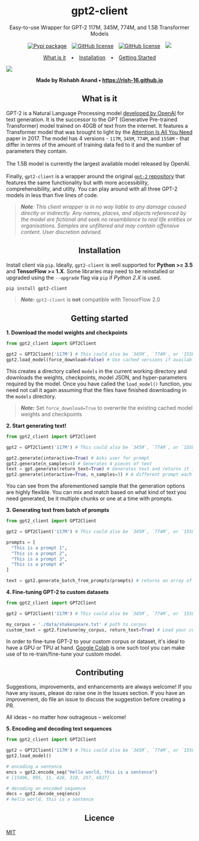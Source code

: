 <h1 align="center">gpt2-client</h1>

<p align="center">Easy-to-use Wrapper for GPT-2 117M, 345M, 774M, and 1.5B Transformer Models</p>

<p align="center">

  <a>
    <a style="margin: 0 5px" href="https://pypi.org/search/?q=gpt2-client"><img src="https://img.shields.io/pypi/v/gpt2-client?color=%231dd1a1&logo=%231dd1a1&logoColor=%231dd1a1" alt="Pypi package"></a>
  </a>
  <a>
    <a style="margin: 0 5px" href="https://pepy.tech/project/gpt2-client"><img src="https://pepy.tech/badge/gpt2-client" alt="GitHub license"></a>
  </a>
  <a>
    <a style="margin: 0 5px" href="https://opensource.org/licenses/MIT"><img src="https://img.shields.io/badge/license-MIT-%23feca57" alt="GitHub license"></a>
  </a>
  <a>
    <a style="margin: 0 5px" href="https://colab.research.google.com/drive/1RZwp1n6XeWxvhBjt1e3ATSOy4Mj9GEEl"><img    src="https://colab.research.google.com/assets/colab-badge.svg"></a>
  </a>

</p>

<p align="center">
  <a style="padding: 0 10px;" href="#what-is-it">What is it</a> • 
  <a style="padding: 0 10px;" href="#installation">Installation</a> • 
  <a style="padding: 0 10px;" href="#getting-started">Getting Started</a>
</p>

<div><img src="https://github.com/rish-16/gpt2client/raw/master/assets/demo.png" /></div>

<p align="center"><strong>Made by Rishabh Anand • <a href="https://rish-16.github.io">https://rish-16.github.io</a></strong></p>

<p align="center"><h2 align="center">What is it</h2></p>

GPT-2 is a Natural Language Processing model [developed by OpenAI](https://openai.com/blog/better-language-models/) for text generation. It is the successor to the GPT (Generative Pre-trained Transformer) model trained on 40GB of text from the internet. It features a Transformer model that was brought to light by the [Attention Is All You Need](https://arxiv.org/abs/1706.03762) paper in 2017. The model has 4 versions - `117M`, `345M`, `774M`, and `1558M` - that differ in terms of the amount of training data fed to it and the number of parameters they contain. 
<br>
<br>
The 1.5B model is currently the largest available model released by OpenAI.
<br>
<br>
Finally, `gpt2-client` is a wrapper around the original [`gpt-2` repository](https://github.com/openai/gpt-2) that features the same functionality but with more accessiblity, comprehensibility, and utilty. You can play around with all three GPT-2 models in less than five lines of code.

> ***Note**: This client wrapper is in no way liable to any damage caused directly or indirectly. Any names, places, and objects referenced by the model are fictional and seek no resemblance to real life entities or organisations. Samples are unfiltered and may contain offensive content. User discretion advised.*

<p align="center"><h2 align="center">Installation</h2></p>

Install client via `pip`. Ideally, `gpt2-client` is well supported for <strong>Python >= 3.5</strong> and <strong>TensorFlow >= 1.X</strong>. Some libraries may need to be reinstalled or upgraded using the `--upgrade` flag via `pip` if *Python 2.X* is used.

```bash
pip install gpt2-client
```

> ***Note:*** `gpt2-client` is **not** compatible with TensorFlow 2.0

<p align="center"><h2 align="center">Getting started</h2></p>

**1. Download the model weights and checkpoints**

```python
from gpt2_client import GPT2Client

gpt2 = GPT2Client('117M') # This could also be `345M`, `774M`, or `1558M`. Rename `save_dir` to anything.
gpt2.load_model(force_download=False) # Use cached versions if available.
```

This creates a directory called `models` in the current working directory and downloads the weights, checkpoints, model JSON, and hyper-parameters required by the model. Once you have called the `load_model()` function, you need not call it again assuming that the files have finished downloading in the `models` directory.

> ***Note:*** Set `force_download=True` to overwrite the existing cached model weights and checkpoints

**2. Start generating text!**

```python
from gpt2_client import GPT2Client

gpt2 = GPT2Client('117M') # This could also be `345M`, `774M`, or `1558M`

gpt2.generate(interactive=True) # Asks user for prompt
gpt2.generate(n_samples=4) # Generates 4 pieces of text
text = gpt.generate(return_text=True) # Generates text and returns it in an array
gpt2.generate(interactive=True, n_samples=3) # A different prompt each time
```

You can see from the aforementioned sample that the generation options are highly flexible. You can mix and match based on what kind of text you need generated, be it multiple chunks or one at a time with prompts.

**3. Generating text from batch of prompts**

```python
from gpt2_client import GPT2Client

gpt2 = GPT2Client('117M') # This could also be `345M`, `774M`, or `1558M`

prompts = [
  "This is a prompt 1",
  "This is a prompt 2",
  "This is a prompt 3",
  "This is a prompt 4"
]

text = gpt2.generate_batch_from_prompts(prompts) # returns an array of generated text
```

**4. Fine-tuning GPT-2 to custom datasets**

```python
from gpt2_client import GPT2Client

gpt2 = GPT2Client('117M') # This could also be `345M`, `774M`, or `1558M`

my_corpus = './data/shakespeare.txt' # path to corpus
custom_text = gpt2.finetune(my_corpus, return_text=True) # Load your custom dataset
```

In order to fine-tune GPT-2 to your custom corpus or dataset, it's ideal to have a GPU or TPU at hand. [Google Colab](http://colab.research.google.com) is one such tool you can make use of to re-train/fine-tune your custom model.

<p align="center"><h2 align="center">Contributing</h2></p>

Suggestions, improvements, and enhancements are always welcome! If you have any issues, please do raise one in the Issues section. If you have an improvement, do file an issue to discuss the suggestion before creating a PR.

All ideas – no matter how outrageous – welcome!

**5. Encoding and decoding text sequences**

```python
from gpt2_client import GPT2Client

gpt2 = GPT2Client('117M') # This could also be `345M`, `774M`, or `1558M`
gpt2.load_model()

# encoding a sentence
encs = gpt2.encode_seq("Hello world, this is a sentence")
# [15496, 995, 11, 428, 318, 257, 6827]

# decoding an encoded sequence
decs = gpt2.decode_seq(encs)
# Hello world, this is a sentence
```

<p align="center"><h2 align="center">Licence</h2></p>

[MIT](https://github.com/rish-16/gpt2client/blob/master/LICENSE.txt)